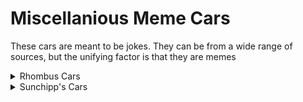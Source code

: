 # Miscellanious Meme Cars
These cars are meant to be jokes. They can be from a wide range of sources, but the unifying factor is that they are memes

<details>
  <summary>Rhombus Cars</summary>
  
  * ROB
  * shaggyrogers
</details>
<details>
  <summary>Sunchipp's Cars</summary>
  
  * cheese
  * cow
  * raymans_shoe
</details>
